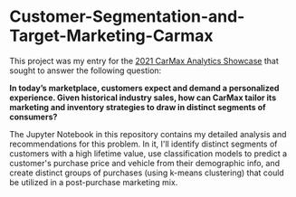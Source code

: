 # Customer-Segmentation-and-Target-Marketing-Carmax



This project was my entry for the [2021 CarMax Analytics Showcase](https://analyticsshowcase.carmax.com/) that sought to answer the following question:

**In today’s marketplace, customers expect and demand a personalized experience. Given historical industry sales, how can CarMax tailor its marketing and inventory strategies to draw in distinct segments of consumers?**

The Jupyter Notebook in this repository contains my detailed analysis and recommendations for this problem. In it, I'll identify distinct segments of customers with a high lifetime value, use classification models to predict a customer's purchase price and vehicle from their demographic info, and create distinct groups of purchases (using k-means clustering) that could be utilized in a post-purchase marketing mix. 
